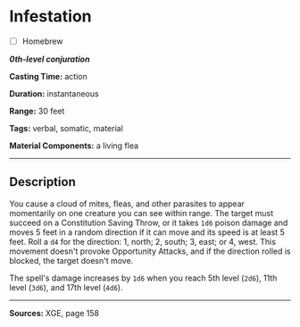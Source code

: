 # Infestation

- [ ] Homebrew

***0th-level conjuration***

**Casting Time:** action

**Duration:** instantaneous

**Range:** 30 feet

**Tags:** verbal, somatic, material

**Material Components:** a living flea

---

## Description
You cause a cloud of mites, fleas, and other parasites to appear momentarily on one creature you can see within range.
The target must succeed on a Constitution Saving Throw, or it takes `1d6` poison damage and moves 5 feet in a random direction if it can move and its speed is at least 5 feet.
Roll a `d4` for the direction: 1, north; 2, south; 3, east; or 4, west.
This movement doesn't provoke Opportunity Attacks, and if the direction rolled is blocked, the target doesn't move.

The spell's damage increases by `1d6` when you reach 5th level (`2d6`), 11th level (`3d6`), and 17th level (`4d6`).

---

**Sources:** XGE, page 158
